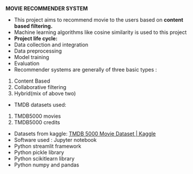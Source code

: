 **MOVIE RECOMMENDER SYSTEM**

- This project aims to recommend movie to the users based on **content based filtering.**
- Machine learning algorithms like cosine similarity is used to this project
- **Project life cycle:**
- Data collection and integration
- Data preprocessing
- Model training
- Evaluation
- Recommender systems are generally of three basic types :
1. Content Based
1. Collaborative filtering 
1. Hybrid(mix of above two)
- TMDB datasets used:
1. TMDB5000 movies
1. TMDB5000 credits
- Datasets from kaggle: [TMDB 5000 Movie Dataset | Kaggle](https://www.kaggle.com/datasets/tmdb/tmdb-movie-metadata)
- Software used : Jupyter notebook
- Python streamlit framework
- Python pickle library
- Python scikitlearn library
- Python numpy and pandas

